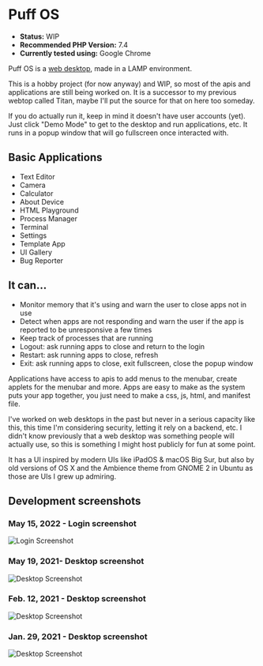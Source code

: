 # Puff OS

- **Status:** WIP
- **Recommended PHP Version:** 7.4
- **Currently tested using:** Google Chrome

Puff OS is a [web desktop](https://en.wikipedia.org/wiki/Web_desktop), made in a LAMP environment.

This is a hobby project (for now anyway) and WIP, so most of the apis and applications are still being worked on. It is
a successor to my previous webtop called Titan, maybe I'll put the source for that on here too someday.

If you do actually run it, keep in mind it doesn't have user accounts (yet). Just click "Demo Mode" to get to the
desktop and run applications, etc. It runs in a popup window that will go fullscreen once interacted with.

## Basic Applications

- Text Editor
- Camera
- Calculator
- About Device
- HTML Playground
- Process Manager
- Terminal
- Settings
- Template App
- UI Gallery
- Bug Reporter

## It can...

- Monitor memory that it's using and warn the user to close apps not in use
- Detect when apps are not responding and warn the user if the app is reported to be unresponsive a few times
- Keep track of processes that are running
- Logout: ask running apps to close and return to the login
- Restart: ask running apps to close, refresh
- Exit: ask running apps to close, exit fullscreen, close the popup window

Applications have access to apis to add menus to the menubar, create applets for the menubar and more. Apps are easy to
make as the system puts your app together, you just need to make a css, js, html, and manifest file.

I've worked on web desktops in the past but never in a serious capacity like this, this time I'm considering security,
letting it rely on a backend, etc. I didn't know previously that a web desktop was something people will actually use,
so this is something I might host publicly for fun at some point.

It has a UI inspired by modern UIs like iPadOS & macOS Big Sur, but also by old versions of OS X and the Ambience theme
from GNOME 2 in Ubuntu as those are UIs I grew up admiring.

## Development screenshots

### May 15, 2022 - Login screenshot

![Login Screenshot](https://i.imgur.com/8pYEPAb.jpeg)

### May 19, 2021- Desktop screenshot

![Desktop Screenshot](https://i.imgur.com/wnRr2Xe.png)

### Feb. 12, 2021 - Desktop screenshot

![Desktop Screenshot](https://i.imgur.com/N1d0660.jpg)

### Jan. 29, 2021 - Desktop screenshot

![Desktop Screenshot](https://i.imgur.com/MrC3A0Y.jpg)
